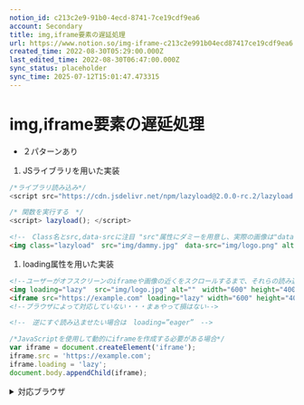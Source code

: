 ```yaml
---
notion_id: c213c2e9-91b0-4ecd-8741-7ce19cdf9ea6
account: Secondary
title: img,iframe要素の遅延処理
url: https://www.notion.so/img-iframe-c213c2e991b04ecd87417ce19cdf9ea6
created_time: 2022-08-30T05:29:00.000Z
last_edited_time: 2022-08-30T06:47:00.000Z
sync_status: placeholder
sync_time: 2025-07-12T15:01:47.473315
---
```

# img,iframe要素の遅延処理

- ２パターンあり
1. JSライブラリを用いた実装
  ```javascript
/*ライブラリ読み込み*/
<script src="https://cdn.jsdelivr.net/npm/lazyload@2.0.0-rc.2/lazyload.js"></script>

/* 関数を実行する　*/
<script> lazyload(); </script>
  ```
  ```html
<!--　Class名とsrc,data-srcに注目 "src"属性にダミーを用意し、実際の画像は"data-src"属性に書く　-->
<img class="lazyload"　src="img/dammy.jpg"　data-src="img/logo.png" alt="" width="600" height="400"/>
  ```
1. loading属性を用いた実装
  ```html
<!--ユーザーがオフスクリーンのiframeや画像の近くをスクロールするまで、それらの読み込みを遅延できる-->
<img loading="lazy"  src="img/logo.jpg" alt=""　width="600" height="400">
<iframe src="https://example.com" loading="lazy" width="600" height="400"></iframe>
<!--ブラウザによって対応していない・・・まぁやって損はない-->

<!--　逆にすぐ読み込ませたい場合は　loading=”eager”　-->
  ```
  ```javascript
/*JavaScriptを使用して動的にiframeを作成する必要がある場合*/
var iframe = document.createElement('iframe');
iframe.src = 'https://example.com';
iframe.loading = 'lazy';
document.body.appendChild(iframe);
  ```
  <details>
  <summary>対応ブラウザ</summary>
  </details>